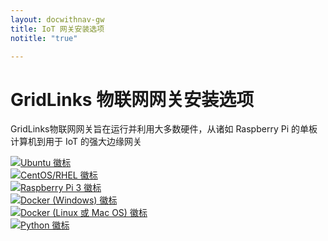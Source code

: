 ```yaml
---
layout: docwithnav-gw
title: IoT 网关安装选项
notitle: "true"

---
```


<div class="installation-options">
    <div class="install-options-header">
       <div class="install-options-hero">
          <div class="container">
            <div class="install-options-hero-content">
                <h1> GridLinks 物联网网关安装选项</h1>
                <div class="install-options-description">
                    <p>
                        GridLinks物联网网关旨在运行并利用大多数硬件，从诸如 Raspberry Pi 的单板计算机到用于 IoT 的强大边缘网关
                    </p>
                </div>
            </div>
            <div class="deployment-container one-line-deployment-container">
                <div class="deployment-div">
                    <div class="container">
                        <div class="deployment-section deployment-on-premise active" id="onPremise">
                           <div class="deployment-cards">
                                <div class="deployment-cards-container">
                                    <div class="deployment-card-block">
                                        <a href="/docs/iot-gateway/install/deb-installation/">
                                            <span>
                                                <div class="deployment-logo">
                                                    <img width="" src="/images/install/platform/ubuntu.svg" title="Ubuntu" alt="Ubuntu 徽标">
                                                 </div>
                                            </span>
                                        </a>
                                    </div>
                                    <div class="deployment-card-block">
                                        <a href="/docs/iot-gateway/install/rpm-installation/">
                                            <span>
                                                <div class="deployment-logo">
                                                    <img width="" src="/images/install/platform/centos-redhat.svg" title="CentOS/RHEL" alt="CentOS/RHEL 徽标">
                                                 </div>
                                            </span>
                                        </a>
                                    </div>
                                    <div class="deployment-card-block">
                                        <a href="/docs/iot-gateway/install/deb-installation/">
                                            <span>
                                                <div class="deployment-logo">
                                                    <img width="" src="/images/install/platform/rpi3.svg" title="Raspberry Pi 3" alt="Raspberry Pi 3 徽标">
                                                 </div>
                                            </span>
                                        </a>
                                    </div>
                                    <div class="deployment-card-block">
                                        <a href="/docs/iot-gateway/install/docker-windows/">
                                            <span>
                                                <div class="deployment-logo">
                                                    <img width="" src="/images/install/platform/docker-windows.svg" title="Docker (Windows)" alt="Docker (Windows) 徽标">
                                                 </div>
                                            </span>
                                        </a>
                                    </div>
                                    <div class="deployment-card-block">
                                        <a href="/docs/iot-gateway/install/docker-installation/">
                                            <span>
                                                <div class="deployment-logo">
                                                    <img width="" src="/images/install/platform/docker-linux-macos.svg" title="Docker (Linux 或 Mac OS)" alt="Docker (Linux 或 Mac OS) 徽标">
                                                 </div>
                                            </span>
                                        </a>
                                    </div>
                                    <div class="deployment-card-block">
                                        <a href="/docs/iot-gateway/install/pip-installation/">
                                            <span>
                                                <div class="deployment-logo">
                                                    <img width="" src="/images/install/platform/python-img.svg" title="PIP" alt="Python 徽标">
                                                 </div>
                                            </span>
                                        </a>
                                    </div>
                               </div>
                            </div>
                        </div>
                    </div>
                </div>
            </div>
          </div>
       </div>
    </div>
</div>